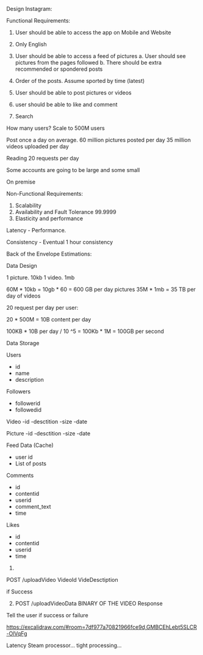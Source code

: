 Design Instagram:


Functional Requirements:

1. User should be able to access the app on Mobile and Website
2. Only English
3. User should be able to access a feed of pictures
    a. User should see pictures from the pages followed
    b. There should be extra recommended or spondered posts

4. Order of the posts. Assume sported by time (latest)
5. User should be able to post pictures or videos

6. user should be able to like and comment
7. Search 


How many users?
Scale to 500M users

Post once a day on average.
60 million pictures posted per day
35 million videos uploaded per day

Reading 20 requests per day


Some accounts are going to be large and some small

On premise



Non-Functional Requirements:

1. Scalability
2. Availability and Fault Tolerance  99.9999 
3. Elasticity and performance

Latency - Performance. 

Consistency - Eventual 1 hour consistency




Back of the Envelope Estimations:


Data Design

1 picture. 
10kb
1 video.
1mb


60M * 10kb = 10gb * 60 = 600 GB per day  pictures
35M * 1mb = 35 TB per day of videos


20 request per day per user:

20 * 500M = 10B content per day 

100KB * 10B per day / 10 ^5 = 100Kb * 1M = 100GB per second


Data Storage

Users
- id
- name
- description

Followers
- followerid
- followedid

Video
-id
-desctition
-size
-date

Picture
-id
-desctition
-size
-date

Feed Data (Cache)
- user id
- List of posts


Comments 
- id
- contentid
- userid
- comment_text
- time

Likes
- id
- contentid
- userid
- time

1. 
POST /uploadVideo
VideoId
VideDesctiption

if Success

2. POST /uploadVideoData
BINARY OF THE VIDEO
Response

Tell the user if success or failure


https://excalidraw.com/#room=7df977a70821966fce9d,GMBCEhLebt5SLCR-OlVqFg


Latency Steam processor... tight processing...